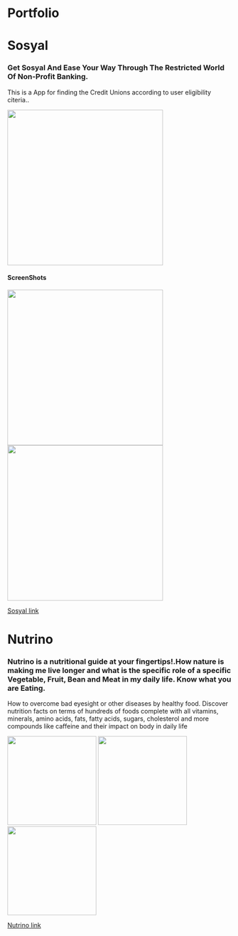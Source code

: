 # Portfolio


#                                                     Sosyal
### Get Sosyal And Ease Your Way Through The Restricted World Of Non-Profit Banking.

This is a App for finding the Credit Unions according to user eligibility citeria..
<p>
  <img src="https://user-images.githubusercontent.com/25749093/69793782-eb8b0f00-11ea-11ea-991c-4971e7acffe6.png" width="350" height="350"/>                                                                                                   
</p>

#### ScreenShots

<p float="left">
  <img src="https://user-images.githubusercontent.com/25749093/69799795-c5b73780-11f5-11ea-88bf-b4615cb2635d.jpeg" width="350" />
  <img src="https://user-images.githubusercontent.com/25749093/69798048-85a28580-11f2-11ea-8c7a-17049b767499.jpg" width="350" />                                                                                                                         
</p>

[Sosyal link](https://apps.apple.com/us/app/sosyal/id1487191572?ls=1)


# Nutrino
### Nutrino is a nutritional guide at your fingertips!.How nature is making me  live longer and what is the specific role of a specific Vegetable, Fruit, Bean and Meat in my daily life. Know what you are Eating.
How to overcome bad eyesight or other diseases by healthy food. Discover nutrition facts on terms of hundreds of foods complete with all vitamins, minerals, amino acids, fats, fatty acids, sugars, cholesterol and more compounds like caffeine and their impact on body in daily life
<p float="left">
      <img src="https://user-images.githubusercontent.com/25749093/69799800-c5b73780-11f5-11ea-9218-fdc3220d17c7.jpeg" width="200" />
  <img src="https://user-images.githubusercontent.com/25749093/69799798-c5b73780-11f5-11ea-8962-fc2c710ebedb.jpeg" width="200" />
  <img src="https://user-images.githubusercontent.com/25749093/69799795-c5b73780-11f5-11ea-88bf-b4615cb2635d.jpeg" width="200" /> 
</p>

[Nutrino link](https://apps.apple.com/pk/app/nutrino-health-nutrition/id1462954732)

